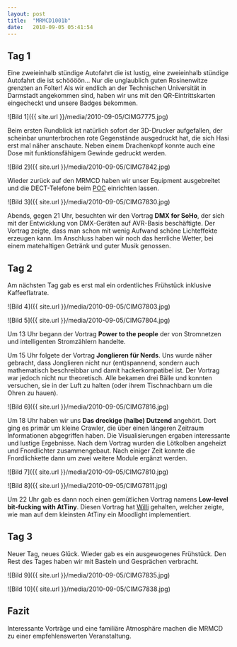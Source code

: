 ```yaml
---
layout: post
title:	"MRMCD1001b"
date:	2010-09-05 05:41:54
---
```

Tag 1
-------------
Eine zweieinhalb stündige Autofahrt die ist lustig, eine zweieinhalb stündige Autofahrt die ist schöööön... Nur die unglaublich guten Rosinenwitze grenzten an Folter! Als wir endlich an der Technischen Universität in Darmstadt angekommen sind, haben wir uns mit den QR-Eintrittskarten eingecheckt und unsere Badges bekommen.

![Bild 1]({{ site.url }}/media/2010-09-05/CIMG7775.jpg)

Beim ersten Rundblick ist natürlich sofort der 3D-Drucker aufgefallen, der scheinbar ununterbrochen rote Gegenstände ausgedruckt hat, die sich Hasi erst mal näher anschaute. Neben einem Drachenkopf konnte auch eine Dose mit funktionsfähigem Gewinde gedruckt werden.

![Bild 2]({{ site.url }}/media/2010-09-05/CIMG7842.jpg)

Wieder zurück auf den MRMCD haben wir unser Equipment ausgebreitet und die DECT-Telefone beim [POC](http://www.eventphone.de) einrichten lassen.

![Bild 3]({{ site.url }}/media/2010-09-05/CIMG7830.jpg)

Abends, gegen 21 Uhr, besuchten wir den Vortrag **DMX for SoHo**, der sich mit der Entwicklung von DMX-Geräten auf AVR-Basis beschäftigte. Der Vortrag zeigte, dass man schon mit wenig Aufwand schöne Lichteffekte erzeugen kann. Im Anschluss haben wir noch das herrliche Wetter, bei einem matehaltigen Getränk und guter Musik genossen.

Tag 2
-------------
Am nächsten Tag gab es erst mal ein ordentliches Frühstück inklusive Kaffeeflatrate. 

![Bild 4]({{ site.url }}/media/2010-09-05/CIMG7803.jpg)

![Bild 5]({{ site.url }}/media/2010-09-05/CIMG7804.jpg)

Um 13 Uhr begann der Vortrag **Power to the people** der von Stromnetzen und intelligenten Stromzählern handelte.

Um 15 Uhr folgete der Vortrag **Jonglieren für Nerds**.  Uns wurde näher gebracht, dass Jonglieren nicht nur
(ent)spannend, sondern auch mathematisch beschreibbar und damit
hackerkompatibel ist. 
Der Vortrag war jedoch nicht nur theoretisch. Alle bekamen drei
Bälle und konnten versuchen, sie in der Luft zu halten (oder ihrem
Tischnachbarn um die Ohren zu hauen).

![Bild 6]({{ site.url }}/media/2010-09-05/CIMG7816.jpg)

Um 18 Uhr haben wir uns **Das dreckige (halbe) Dutzend** angehört. Dort ging es primär um kleine Crawler, die über einen längeren Zeitraum Informationen abgegriffen haben. Die Visualisierungen ergaben interessante und lustige Ergebnisse. Nach dem Vortrag wurden die Lötkolben angeheizt und Fnordlichter zusammengebaut. Nach einiger Zeit konnte die Fnordlichkette dann um zwei weitere Module ergänzt werden.

![Bild 7]({{ site.url }}/media/2010-09-05/CIMG7810.jpg)

![Bild 8]({{ site.url }}/media/2010-09-05/CIMG7811.jpg)

Um 22 Uhr gab es dann noch einen gemütlichen Vortrag namens **Low-level bit-fucking with AtTiny**. 
Diesen Vortrag hat [Willi](https://twitter.com/#!/Willi_D) gehalten, welcher zeigte, wie man auf dem kleinsten AtTiny ein Moodlight implementiert. 

Tag 3
-------------
Neuer Tag, neues Glück. Wieder gab es ein ausgewogenes Frühstück. Den Rest des Tages haben wir mit Basteln und Gesprächen verbracht. 

![Bild 9]({{ site.url }}/media/2010-09-05/CIMG7835.jpg)

![Bild 10]{{ site.url }}/media/2010-09-05/CIMG7838.jpg)

Fazit
-------------
Interessante Vorträge und eine familiäre Atmosphäre machen die MRMCD zu einer empfehlenswerten Veranstaltung.
